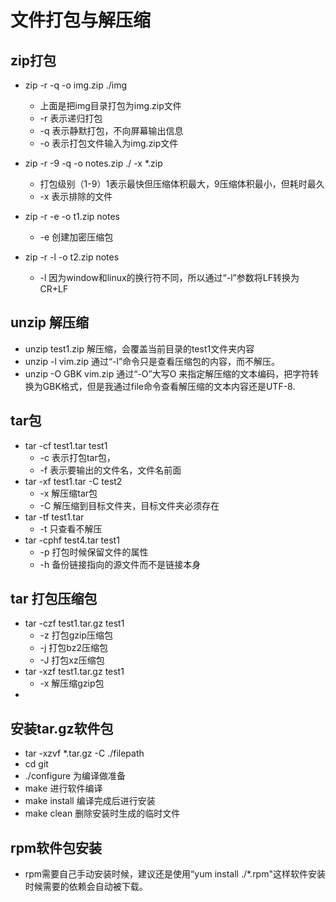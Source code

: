 # 文件打包与解压缩

## zip打包
- zip -r -q -o img.zip ./img
	- 上面是把img目录打包为img.zip文件
	- -r 表示递归打包
	- -q 表示静默打包，不向屏幕输出信息
	- -o 表示打包文件输入为img.zip文件

- zip -r -9 -q -o notes.zip ./ -x *.zip
	- 打包级别（1-9）1表示最快但压缩体积最大，9压缩体积最小，但耗时最久
	- -x 表示排除的文件

- zip -r -e -o t1.zip notes
	- -e 创建加密压缩包
- zip -r -l -o t2.zip notes
	- -l 因为window和linux的换行符不同，所以通过“-l”参数将LF转换为CR+LF

## unzip 解压缩
- unzip test1.zip 解压缩，会覆盖当前目录的test1文件夹内容
- unzip -l vim.zip 通过“-l”命令只是查看压缩包的内容，而不解压。
- unzip -O GBK vim.zip 通过“-O”大写O 来指定解压缩的文本编码，把字符转换为GBK格式，但是我通过file命令查看解压缩的文本内容还是UTF-8.

## tar包
- tar -cf test1.tar test1 
	- -c 表示打包tar包，
	- -f 表示要输出的文件名，文件名前面
- tar -xf test1.tar -C test2
	- -x 解压缩tar包
	- -C 解压缩到目标文件夹，目标文件夹必须存在
- tar -tf test1.tar
	- -t 只查看不解压
- tar -cphf test4.tar test1
	- -p 打包时候保留文件的属性
	- -h 备份链接指向的源文件而不是链接本身

## tar 打包压缩包
- tar -czf test1.tar.gz test1
	- -z 打包gzip压缩包
	- -j 打包bz2压缩包
	- -J 打包xz压缩包
- tar -xzf test1.tar.gz test1
	- -x 解压缩gzip包
- 

## 安装tar.gz软件包
- tar -xzvf *.tar.gz -C ./filepath
- cd git
- ./configure 为编译做准备
- make 进行软件编译
- make install 编译完成后进行安装
- make clean 删除安装时生成的临时文件


## rpm软件包安装
- rpm需要自己手动安装时候，建议还是使用“yum install ./*.rpm"这样软件安装时候需要的依赖会自动被下载。
